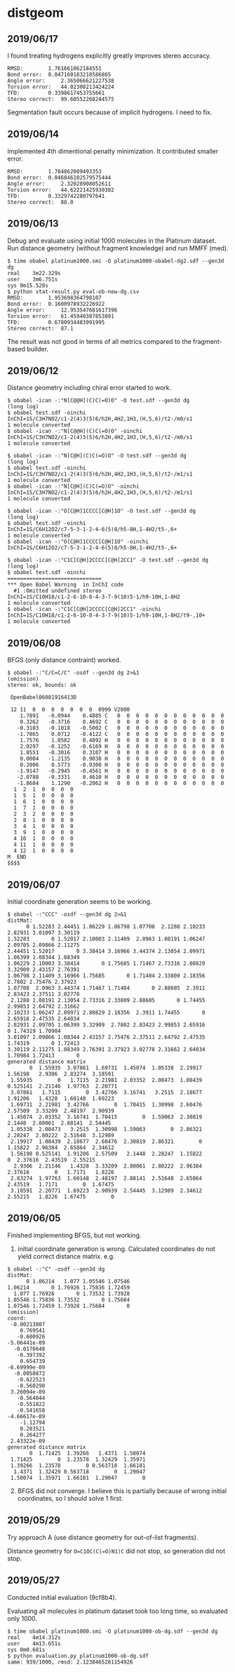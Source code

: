 # distgeom
## 2019/06/17
I found treating hydrogens explicitly greatly improves stereo accuracy.
```
RMSD:		 1.761661062184551
Bond error:	 0.047160183218586865
Angle error:	 2.365066621227538
Torsion error:	 44.02308213424224
TFD:		 0.3398617453755661
Stereo correct:	 99.60552268244575
```

Segmentation fault occurs because of implicit hydrogens. I need to fix.
## 2019/06/14
Implemented 4th dimentional penalty minimization.
It contributed smaller error.
```
RMSD:		 1.784862089493353
Bond error:	 0.046846102579575444
Angle error:	 2.32028908052611
Torsion error:	 44.62221425930382
TFD:		 0.3329742280797641
Stereo correct:	 88.0
```
## 2019/06/13
Debug and evaluate using initial 1000 molecules in the Platinum dataset.
Run distance geometry (without fragment knowledge) and run MMFF (med).
```
$ time obabel platinum1000.smi -O platinum1000-obabel-dg2.sdf --gen3d dg
real	3m22.329s
user	3m6.751s
sys	0m15.528s
$ python stat-result.py eval-ob-new-dg.csv 
RMSD:		 1.953698364798107
Bond error:	 0.1600978932226922
Angle error:	 12.953547681617396
Torsion error:	 61.45940387853891
TFD:		 0.6780934483991995
Stereo correct:	 87.1
```

The result was not good in terms of all metrics compared to the fragment-based builder.
## 2019/06/12
Distance geometry including chiral error started to work.
```
$ obabel -ican -:"N[C@@H](C)C(=O)O" -O test.sdf --gen3d dg
(long log)
$ obabel test.sdf -oinchi
InChI=1S/C3H7NO2/c1-2(4)3(5)6/h2H,4H2,1H3,(H,5,6)/t2-/m0/s1
1 molecule converted
$ obabel -ican -:"N[C@@H](C)C(=O)O" -oinchi               
InChI=1S/C3H7NO2/c1-2(4)3(5)6/h2H,4H2,1H3,(H,5,6)/t2-/m0/s1
1 molecule converted
```
```
$ obabel -ican -:"N[C@H](C)C(=O)O" -O test.sdf --gen3d dg
(long log)
$ obabel test.sdf -oinchi
InChI=1S/C3H7NO2/c1-2(4)3(5)6/h2H,4H2,1H3,(H,5,6)/t2-/m1/s1
1 molecule converted
$ obabel -ican -:"N[C@H](C)C(=O)O" -oinchi
InChI=1S/C3H7NO2/c1-2(4)3(5)6/h2H,4H2,1H3,(H,5,6)/t2-/m1/s1
1 molecule converted
```
```
$ obabel -ican -:"O[C@H]1CCCC[C@H]1O" -O test.sdf --gen3d dg
(long log)
$ obabel test.sdf -oinchi
InChI=1S/C6H12O2/c7-5-3-1-2-4-6(5)8/h5-8H,1-4H2/t5-,6+
1 molecule converted
$ obabel -ican -:"O[C@H]1CCCC[C@H]1O" -oinchi
InChI=1S/C6H12O2/c7-5-3-1-2-4-6(5)8/h5-8H,1-4H2/t5-,6+
```
```
$ obabel -ican -:"C1C[C@H]2CCCC[C@H]2CC1" -O test.sdf --gen3d dg
(long log)
$ obabel test.sdf -oinchi
==============================
*** Open Babel Warning  in InChI code
  #1 :Omitted undefined stereo
InChI=1S/C10H18/c1-2-6-10-8-4-3-7-9(10)5-1/h9-10H,1-8H2
1 molecule converted
$ obabel -ican -:"C1C[C@H]2CCCC[C@H]2CC1" -oinchi
InChI=1S/C10H18/c1-2-6-10-8-4-3-7-9(10)5-1/h9-10H,1-8H2/t9-,10+
1 molecule converted
```

## 2019/06/08
BFGS (only distance contraint) worked.
```
$ obabel -:"C/C=C/C" -osdf --gen3d dg 2>&1
(omission)
stereo: ok, bounds: ok

 OpenBabel06081916413D

 12 11  0  0  0  0  0  0  0  0999 V2000
    1.7891   -0.0944    0.4885 C   0  0  0  0  0  0  0  0  0  0  0  0
    0.3262   -0.3716    0.4692 C   0  0  0  0  0  0  0  0  0  0  0  0
   -0.3103   -0.1018   -0.5002 C   0  0  0  0  0  0  0  0  0  0  0  0
   -1.7865    0.0712   -0.4122 C   0  0  0  0  0  0  0  0  0  0  0  0
    1.7576    1.0582    0.4892 H   0  0  0  0  0  0  0  0  0  0  0  0
    2.0297   -0.1252   -0.6169 H   0  0  0  0  0  0  0  0  0  0  0  0
    1.8551   -0.3016    0.3107 H   0  0  0  0  0  0  0  0  0  0  0  0
    0.0004   -1.2135    0.9038 H   0  0  0  0  0  0  0  0  0  0  0  0
    0.2006    0.5773   -0.9308 H   0  0  0  0  0  0  0  0  0  0  0  0
   -1.9147   -0.2945   -0.4561 H   0  0  0  0  0  0  0  0  0  0  0  0
   -2.0788   -0.3331    0.4610 H   0  0  0  0  0  0  0  0  0  0  0  0
   -1.8684    1.1290   -0.2062 H   0  0  0  0  0  0  0  0  0  0  0  0
  1  2  1  0  0  0  0
  1  5  1  0  0  0  0
  1  6  1  0  0  0  0
  1  7  1  0  0  0  0
  2  3  2  0  0  0  0
  2  8  1  0  0  0  0
  3  4  1  0  0  0  0
  3  9  1  0  0  0  0
  4 10  1  0  0  0  0
  4 11  1  0  0  0  0
  4 12  1  0  0  0  0
M  END
$$$$
```

## 2019/06/07
Initial coordinate generation seems to be working.
```
$ obabel -:"CCC" -osdf --gen3d dg 2>&1
distMat:
      0 1.52283 2.44451 1.06229 1.06798 1.07708  2.1288 2.10233 2.82931 3.01097 3.30119
1.52283       0 1.52017 2.10003 2.11409  2.0963 1.08191 1.06247 2.09705 2.09866 2.11275
2.44451 1.52017       0 3.38414 3.16966 3.44374 2.13054 2.09971 1.06399 1.08344 1.08349
1.06229 2.10003 3.38414       0 1.75685 1.71467 2.73316 2.80829 3.32909 2.43157 2.76391
1.06798 2.11409 3.16966 1.75685       0 1.71404 2.33809 2.18356  2.7802 2.75476 2.37923
1.07708  2.0963 3.44374 1.71467 1.71404       0 2.88605  2.3911 2.83423 2.37511 3.02778
 2.1288 1.08191 2.13054 2.73316 2.33809 2.88605       0 1.74455 2.99853 2.64792 2.31662
2.10233 1.06247 2.09971 2.80829 2.18356  2.3911 1.74455       0 2.65916 2.47535 2.64034
2.82931 2.09705 1.06399 3.32909  2.7802 2.83423 2.99853 2.65916       0 1.74319 1.70984
3.01097 2.09866 1.08344 2.43157 2.75476 2.37511 2.64792 2.47535 1.74319       0 1.72413
3.30119 2.11275 1.08349 2.76391 2.37923 3.02778 2.31662 2.64034 1.70984 1.72413       0
generated distance matrix
       0  1.55935  3.07861  1.69731  1.45074  1.05338  2.19917  1.56198   2.9306  2.83274  3.18591
 1.55935        0   1.7115  2.21981  2.03352  2.08473  1.08439 0.525141  2.21146  1.97763  2.20771
 3.07861   1.7115        0  3.42766  3.16741   3.2515  2.18677  1.91206   1.4328  1.60148  1.69223
 1.69731  2.21981  3.42766        0  1.70415  1.30998  2.60476  2.57509  3.33209  2.48197  2.90939
 1.45074  2.03352  3.16741  1.70415        0  1.59063  2.30819   2.1448  2.80061  2.88141  2.54445
 1.05338  2.08473   3.2515  1.30998  1.59063        0  2.86321  2.28247  2.80222  2.51648  3.12989
 2.19917  1.08439  2.18677  2.60476  2.30819  2.86321        0  1.15822  2.96384  2.65864  2.34612
 1.56198 0.525141  1.91206  2.57509   2.1448  2.28247  1.15822        0  2.37616  2.43519  2.55215
  2.9306  2.21146   1.4328  3.33209  2.80061  2.80222  2.96384  2.37616        0   1.7171   1.8226
 2.83274  1.97763  1.60148  2.48197  2.88141  2.51648  2.65864  2.43519   1.7171        0  1.67475
 3.18591  2.20771  1.69223  2.90939  2.54445  3.12989  2.34612  2.55215   1.8226  1.67475        0
```
## 2019/06/05
Finished implementing BFGS, but not working.

1. initial coordinate generation is wrong. Calculated coordinates do not yield correct distance matrix. e.g.
```
$ obabel -:"C" -osdf --gen3d dg
distMat:
      0 1.06214   1.077 1.05546 1.07546
1.06214       0 1.76926 1.75836 1.72459
  1.077 1.76926       0 1.73532 1.73928
1.05546 1.75836 1.73532       0 1.75684
1.07546 1.72459 1.73928 1.75684       0
(omission)
coord:
 -0.00213807
    0.769541
   -0.600926
-5.06441e-09
  -0.0176648
   -0.397392
    0.654739
-6.69999e-09
  -0.0050872
   -0.622523
   -0.560298
 3.26094e-09
   -0.564044
   -0.551822
   -0.541658
-4.66617e-09
    -1.12794
    0.283521
    0.264277
 2.43322e-09
generated distance matrix
       0  1.71425  1.39266   1.4371  1.50074
 1.71425        0  1.23578  1.32429  1.35971
 1.39266  1.23578        0 0.563718  1.66181
  1.4371  1.32429 0.563718        0  1.29047
 1.50074  1.35971  1.66181  1.29047        0
 ```

2. BFGS did not converge. I believe this is partially because of wrong initial coordinates, so I should solve 1 first. 

## 2019/05/29
Try approach A (use distance geometry for out-of-list fragments).

Distance geometry for `O=C1OC(C(=O)N1)C` did not stop, so generation did not stop.

## 2019/05/27
Conducted initial evaluation (9cf8b4).

Evaluating all molecules in platinum dataset took too long time, so evaluated only 1000.

```
$ time obabel platinum1000.smi -O platinum1000-ob-dg.sdf --gen3d dg
real	4m14.312s
user	4m13.651s
sys	0m0.601s
$ python evaluation.py platinum1000-ob-dg.sdf
same: 939/1000, rmsd: 2.1238465281154926
```
